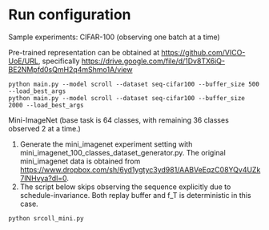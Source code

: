 # Run configuration

Sample experiments:
CIFAR-100 (observing one batch at a time)

Pre-trained representation can be obtained at https://github.com/VICO-UoE/URL, specifically https://drive.google.com/file/d/1Dv8TX6iQ-BE2NMpfd0sQmH2q4mShmo1A/view

```
python main.py --model scroll --dataset seq-cifar100 --buffer_size 500 --load_best_args
python main.py --model scroll --dataset seq-cifar100 --buffer_size 2000 --load_best_args
```

Mini-ImageNet (base task is 64 classes, with remaining 36 classes observed 2 at a time.)
1. Generate the mini_imagenet experiment setting with mini_imagenet_100_classes_dataset_generator.py. The original mini_imagenet data is obtained from https://www.dropbox.com/sh/6yd1ygtyc3yd981/AABVeEqzC08YQv4UZk7lNHvya?dl=0.
2. The script below skips observing the sequence explicitly due to schedule-invariance. Both replay buffer and f_T is deterministic in this case.
```
python srcoll_mini.py
```
